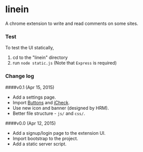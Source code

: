 # linein
A chrome extension to write and read comments on some sites.

### Test
To test the UI statically,
1. cd to the "linein" directory
2. run `node static.js` (Note that `Express` is required)

### Change log
####v0.1 (Apr 15, 2015)
* Add a settings page.
* Import [Buttons](http://www.bootcss.com/p/buttons/) and [iCheck](http://fronteed.com/iCheck/).
* Use new icon and banner (designed by HRM).
* Better file structure - `js/` and `css/`.

####v0.0 (Apr 12, 2015)
* Add a signup/login page to the extension UI.
* Import bootstrap to the project.
* Add a static server script.